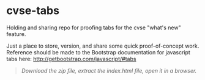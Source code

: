 
# cvse-tabs

Holding and sharing repo for proofing tabs for the cvse "what's new" feature.

Just a place to store, version, and share some quick proof-of-concept work.
Reference should be made to the Bootstrap documentation for javascript tabs here: http://getbootstrap.com/javascript/#tabs

> _Download the zip file, extract the index.html file, open it in a browser._
